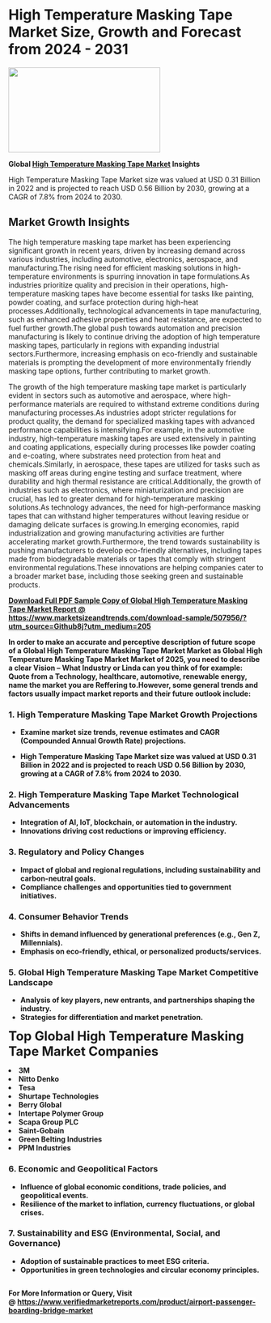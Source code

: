 <H1>High Temperature Masking Tape Market Size, Growth and Forecast from 2024 - 2031</H1><img class="aligncenter size-medium wp-image-584254" src="https://thirdeyenews.in/wp-content/uploads/2024/09/Global-Market-Research-300x168.jpeg" alt="" width="300" height="168" /><p><strong>Global&nbsp;<a href="https://www.marketsizeandtrends.com/download-sample/507956/?utm_source=Github8j?utm_medium=205">High Temperature Masking Tape Market</a> Insights</strong></p><p>High Temperature Masking Tape Market size was valued at USD 0.31 Billion in 2022 and is projected to reach USD 0.56 Billion by 2030, growing at a CAGR of 7.8% from 2024 to 2030.</p><p><h2>Market Growth Insights</h2> <p>The high temperature masking tape market has been experiencing significant growth in recent years, driven by increasing demand across various industries, including automotive, electronics, aerospace, and manufacturing.The rising need for efficient masking solutions in high-temperature environments is spurring innovation in tape formulations.As industries prioritize quality and precision in their operations, high-temperature masking tapes have become essential for tasks like painting, powder coating, and surface protection during high-heat processes.Additionally, technological advancements in tape manufacturing, such as enhanced adhesive properties and heat resistance, are expected to fuel further growth.The global push towards automation and precision manufacturing is likely to continue driving the adoption of high temperature masking tapes, particularly in regions with expanding industrial sectors.Furthermore, increasing emphasis on eco-friendly and sustainable materials is prompting the development of more environmentally friendly masking tape options, further contributing to market growth.</p> <p><strong><a href="download-link-here"></a></strong></p> <p>The growth of the high temperature masking tape market is particularly evident in sectors such as automotive and aerospace, where high-performance materials are required to withstand extreme conditions during manufacturing processes.As industries adopt stricter regulations for product quality, the demand for specialized masking tapes with advanced performance capabilities is intensifying.For example, in the automotive industry, high-temperature masking tapes are used extensively in painting and coating applications, especially during processes like powder coating and e-coating, where substrates need protection from heat and chemicals.Similarly, in aerospace, these tapes are utilized for tasks such as masking off areas during engine testing and surface treatment, where durability and high thermal resistance are critical.Additionally, the growth of industries such as electronics, where miniaturization and precision are crucial, has led to greater demand for high-temperature masking solutions.As technology advances, the need for high-performance masking tapes that can withstand higher temperatures without leaving residue or damaging delicate surfaces is growing.In emerging economies, rapid industrialization and growing manufacturing activities are further accelerating market growth.Furthermore, the trend towards sustainability is pushing manufacturers to develop eco-friendly alternatives, including tapes made from biodegradable materials or tapes that comply with stringent environmental regulations.These innovations are helping companies cater to a broader market base, including those seeking green and sustainable products.<p><strong><a href="get-more-link-here"></p><p><span class=""><strong>Download Full PDF Sample Copy of Global High Temperature Masking Tape Market Report</strong> @ <a href="https://www.marketsizeandtrends.com/download-sample/507956/?utm_source=Github8j?utm_medium=205" target="_blank">https://www.marketsizeandtrends.com/download-sample/507956/?utm_source=Github8j?utm_medium=205</a></span></p><p>In order to make an accurate and perceptive description of future scope of a Global&nbsp;High Temperature Masking Tape Market Market as Global&nbsp;High Temperature Masking Tape Market Market of 2025, you need to describe a clear Vision &ndash; What Industry or Linda can you think of for example: Quote from a Technology, healthcare, automotive, renewable energy, name the market you are Reffering to.However, some general trends and factors usually impact market reports and their future outlook include:</p><h3>1.&nbsp;<strong>High Temperature Masking Tape Market Growth Projections</strong></h3><ul><li>Examine market size trends, revenue estimates and CAGR (Compounded Annual Growth Rate) projections.</li><li><p>High Temperature Masking Tape Market size was valued at USD 0.31 Billion in 2022 and is projected to reach USD 0.56 Billion by 2030, growing at a CAGR of 7.8% from 2024 to 2030.</p></li></ul><h3>2.&nbsp;<strong>High Temperature Masking Tape Market Technological Advancements</strong></h3><ul><li>Integration of AI, IoT, blockchain, or automation in the industry.</li><li>Innovations driving cost reductions or improving efficiency.</li></ul><h3>3.&nbsp;<strong>Regulatory and Policy Changes</strong></h3><ul><li>Impact of global and regional regulations, including sustainability and carbon-neutral goals.</li><li>Compliance challenges and opportunities tied to government initiatives.</li></ul><h3>4.&nbsp;<strong>Consumer Behavior Trends</strong></h3><ul><li>Shifts in demand influenced by generational preferences (e.g., Gen Z, Millennials).</li><li>Emphasis on eco-friendly, ethical, or personalized products/services.</li></ul><h3>5.&nbsp;<strong>Global High Temperature Masking Tape Market Competitive Landscape</strong></h3><ul><li>Analysis of key players, new entrants, and partnerships shaping the industry.</li><li>Strategies for differentiation and market penetration.</li></ul><p data-pm-slice="1 1 []"><span style="color: inherit; font-family: inherit; font-size: 25px;">Top Global High Temperature Masking Tape Market Companies</span></p><div class="" data-test-id=""><p><li>3M</li><li> Nitto Denko</li><li> Tesa</li><li> Shurtape Technologies</li><li> Berry Global</li><li> Intertape Polymer Group</li><li> Scapa Group PLC</li><li> Saint-Gobain</li><li> Green Belting Industries</li><li> PPM Industries</li></p></div><h3>6.&nbsp;<strong>Economic and Geopolitical Factors</strong></h3><ul><li>Influence of global economic conditions, trade policies, and geopolitical events.</li><li>Resilience of the market to inflation, currency fluctuations, or global crises.</li></ul><h3>7.&nbsp;<strong>Sustainability and ESG (Environmental, Social, and Governance)</strong></h3><ul><li>Adoption of sustainable practices to meet ESG criteria.</li><li>Opportunities in green technologies and circular economy principles.</li></ul><h2><strong style="font-size: 14px;">For More Information or Query, Visit @&nbsp;</strong><a style="background-color: #ffffff; font-size: 14px;" href="https://www.marketsizeandtrends.com/report/high-temperature-masking-tape-market/" target="_blank">https://www.verifiedmarketreports.com/product/airport-passenger-boarding-bridge-market</a></h2>